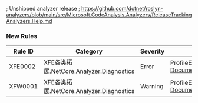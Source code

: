 ﻿; Unshipped analyzer release
; https://github.com/dotnet/roslyn-analyzers/blob/main/src/Microsoft.CodeAnalysis.Analyzers/ReleaseTrackingAnalyzers.Help.md

### New Rules

Rule ID | Category | Severity | Notes
--------|----------|----------|-------
XFE0002 | XFE各类拓展.NetCore.Analyzer.Diagnostics | Error | ProfileExtensionDiagnostics, [Documentation](https://www.xfegzs.com/codespace/diagnostics/XFE0002.html)
XFW0001 | XFE各类拓展.NetCore.Analyzer.Diagnostics | Warning | ProfileExtensionDiagnostics, [Documentation](https://www.xfegzs.com/codespace/diagnostics/XFW0001.html)